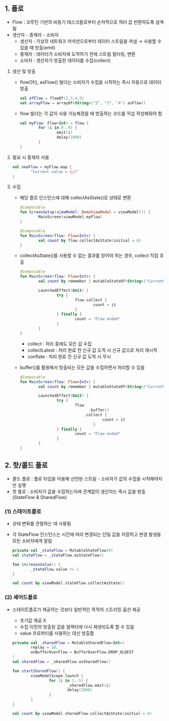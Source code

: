 ## 1. 플로

- Flow : 코루틴 기반의 비동기 태스크들로부터 순차적으로 여러 값 반환하도록 설계됨
- 생산자 - 중재자 - 소비자
    - 생산자 : 가상의 네트워크 커넥션으로부터 데이터 스트림을 꺼냄 → 사용할 수 있을 때 방출(emit)
    - 중재자 : 데이터가 소비자에 도착하기 전에 스트림 필터링, 변환
    - 소비자 : 생산자가 방출한 데이터를 수집(collect)

1. 생산 및 방출
    - flowOf(), asFlow() 빌더는 소비자가 수집을 시작하는 즉시 자동으로 데이터 방출

        ```kotlin
        val ofFlow = flowOf(2,3,4,5)
        val arrayFlow = arrayOf<String>("2", "3", "4").asFlow()
        ```

    - flow 빌더는 각 값이 사용 가능해졌을 때 방출하는 코드를 직섭 작성해줘야 함

        ```kotlin
        val myFlow: Flow<Int> = flow {
        		for (i in 0..9) {
        				emit(i)
        				delay(2000)
        		}
        }
        ```


1. 필요 시 중재자 사용

    ```kotlin
    val newFlow = myFlow.map {
    		"Current value = $it"
    }
    ```

2. 수집
    - 해당 플로 인스턴스에 대해 collectAsState()로 상태로 변환

        ```kotlin
        @Composable
        fun ScreenSetup(viewModel: DemoViewModel = viewModel()) {
        		MainScreen(viewModel.myFlow)
        }
        
        @Composable
        fun MainScreen(flow: Flow<Int>) {
        		val count by flow.collectAsState(initial = 0)
        }
        ```

    - collectAsState()를 사용할 수 없는 결과를 얻어야 하는 경우, collect 직접 호출

        ```kotlin
        @Composable
        fun MainScreen(flow: Flow<Int>) {
        		val count by remember { mutableStateOf<String>("Current value =")}
        
        		LaunchedEffect(Unit) {
        				try {
        						flow.collect {
        								count = it
        						}
        				} finally {
        						count = "Flow ended"
        				}
        		}
        }
        ```

        - collect : 처리 중에도 모든 값 수집
        - collectLatest : 처리 완료 전 신규 값 도착 시 신규 값으로 처리 재시작
        - conflate : 처리 완료 전 신규 값 도착 시 무시
    - buffer()를 활용해서 방출되는 모든 값을 수집하면서 처리할 수 있음

        ```kotlin
        @Composable
        fun MainScreen(flow: Flow<Int>) {
        		val count by remember { mutableStateOf<String>("Current value =")}
        
        		LaunchedEffect(Unit) {
        				try {
        						flow
        							  .buffer()
        						    .collect {
        								    count = it
        								}
        				} finally {
        						count = "Flow ended"
        				}
        		}
        }
        ```


## 2. 핫/콜드 플로

- 콜드 플로 : 플로 타입을 이용해 선언된 스트림 - 소비자가 값의 수집을 시작해야지만 실행
- 핫 플로 : 소비자가 값을 수집하는지에 관계없이 생산자는 즉시 값을 방출 (StateFlow & SharedFlow)

### (1) 스테이트플로

- 상태 변화를 관찰하는 데 사용됨
- 각 StateFlow 인스턴스는 시간에 따라 변경되는 단일 값을 저장하고 변경 발생을 모든 소비자에게 알림

    ```kotlin
    private val _stateFlow = MutableStateFlow(0)
    val stateFlow = _stateFlow.asStateFlow()
    
    fun increaseValue() {
    		_stateFlow.value += 1
    }
    ```

    ```kotlin
    val count by viewModel.stateFlow.collectAsState()
    ```


### (2) 셰어드플로

- 스테이트플로가 제공하는 것보다 일반적인 목적의 스트리밍 옵션 제공
    - 초기값 제공 X
    - 수집 이전의 방출된 값을 컬렉터에 다시 재생되도록 할 수 있음
    - value 프로퍼티를 사용하는 대신 방출함

    ```kotlin
    private val _sharedFlow = MutableSharedFlow<Int>(
    		replay = 10,
    		onBufferOverFlow = BufferOverFlow.DROP_OLDEST
    )
    val sharedFlow = _sharedFlow.asSharedFlow()
    
    fun startSharedFlow() {
    		viewModelScope.launch {
    				for (i in 1..5) {
    						_sharedFlow.emit(i)
    						delay(2000)
    				}
    		}
    }
    ```

    ```kotlin
    val count by viewModel.sharedFlow.collectAsState(initial = 0)
    ```